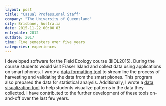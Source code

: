 ```yaml
---
layout: post
title: "Casual Professional Staff"
company: "The University of Queensland"
city: Brisbane, Australia
date: 2015-11-22 00:00:03
entrydate: 2012
outdate: 2017
time: Five semesters over five years
categories: experiences
---
```


I developed software for the Field Ecology course (BIOL2015). During the course students would visit Fraser Island and collect data using applications on smart phones. I wrote a [data formatting tool](https://github.com/jeffreyhanson/data-formatter-biol2015) to streamline the process of harvesting and validating the data from the smart phones. This program also prepared the data for statistical analysis. Additionally, I wrote a [data visualization tool](https://github.com/jeffreyhanson/data-viewer-biol2015) to help students visualize patterns in the data they collected. I have contributed to the further development of these tools on-and-off over the last few years.
